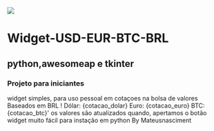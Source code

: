 <img src="https://gist.githubusercontent.com/Mateusnasciment/d36193d5ae96425e0298ffcdb83cfb1a/raw/35a91225f4200333b83e1a150ed267c6d4f36d21/widget.svg">

# Widget-USD-EUR-BTC-BRL
## python,awesomeap e tkinter
### Projeto para iniciantes

widget simples, para uso pessoal em cotaçoes na bolsa de valores Baseados em BRL  !
 Dólar: {cotacao_dolar}
    Euro: {cotacao_euro}
    BTC: {cotacao_btc}'
     os valores são atualizados quando, apertamos o botão
     widget muito fácil para instação em python
     By Mateusnasciment
